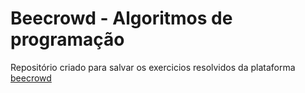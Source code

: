 # Beecrowd - Algoritmos de programação

Repositório criado para salvar os exercicios resolvidos da plataforma [beecrowd](https://www.beecrowd.com.br/judge/en/login)

